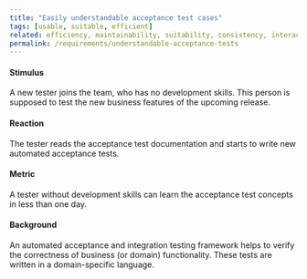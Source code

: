 ```yaml
---
title: "Easily understandable acceptance test cases"
tags: [usable, suitable, efficient]
related: efficiency, maintainability, suitability, consistency, interaction-capability
permalink: /requirements/understandable-acceptance-tests
---
```


<div class="quality-requirement" markdown="1">


#### Stimulus

A new tester joins the team, who has no development skills. This person is supposed to test the new business features of the upcoming release.

#### Reaction

The tester reads the acceptance test documentation and starts to write new automated acceptance tests.

#### Metric

A tester without development skills can learn the acceptance test concepts in less than one day.

#### Background

An automated acceptance and integration testing framework helps to verify the correctness of business (or domain) functionality. These tests are written in a domain-specific language.
</div><br>




